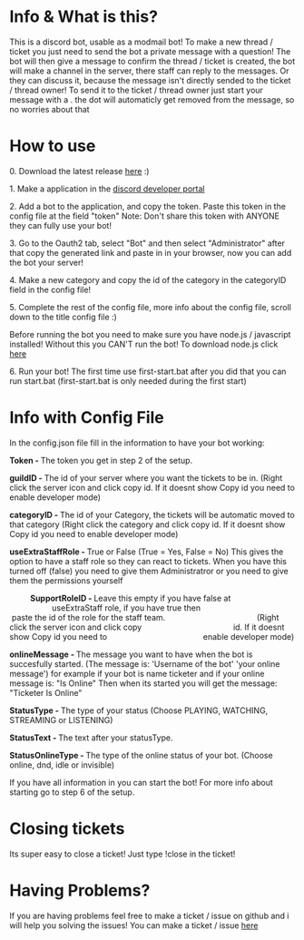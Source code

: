 <h1><strong>Info &amp; What is this?</strong></h1>
<p>This is a discord bot, usable as a modmail bot! To make a new thread / ticket you just need to send the bot a private message with a question! The bot will then give a message to confirm the thread / ticket is created, the bot will make a channel in the server, there staff can reply to the messages. Or they can discuss it, because the message isn't directly sended to the ticket / thread owner! To send it to the ticket / thread owner just start your message with a . the dot will automaticly get removed from the message, so no worries about that</p>
<h1><strong>How to use</strong></h1>
<p>0. Download the latest release <a href="https://github.com/TwixGamer00/Discord-DM-Modmail-bot/releases/latest" target="_blank" rel="noopener">here</a> :)</p>
<p>1. Make a application in the <a href="https://discord.com/developers/applications" target="_blank" rel="noopener">discord developer portal</a></p>
<p>2. Add a bot to the application, and copy the token. Paste this token in the config file at the field "token" Note: Don't share this token with ANYONE they can fully use your bot!</p>
<p>3. Go to the Oauth2 tab, select "Bot" and then select "Administrator" after that copy the generated link and paste in in your browser, now you can add the bot your server!</p>
<p>4. Make a new category and copy the id of the category in the categoryID field in the config file!</p>
<p>5. Complete the rest of the config file, more info about the config file, scroll down to the title config file :)</p>
<p>Before running the bot you need to make sure you have node.js / javascript installed! Without this you CAN'T run the bot! To download node.js click <a href="https://nodejs.org/en/" target="_blank" rel="noopener">here</a></p>
<p>6. Run your bot! The first time use first-start.bat after you did that you can run start.bat (first-start.bat is only needed during the first start)</p>
<h1><strong>Info with Config File</strong></h1>
<p>In the config.json file fill in the information to have your bot working:</p>
<p><strong>Token -&nbsp;</strong>The token you get in step 2 of the setup.</p>
<p><strong>guildID -&nbsp;</strong>The id of your server where you want the tickets to be in. (Right click the server icon and click copy id. If it doesnt show Copy id you need to enable developer mode)</p>
<p><strong>categoryID -&nbsp;</strong>The id of your Category, the tickets will be automatic moved to that category (Right click the category and click copy id. If it doesnt show Copy id you need to enable developer mode)</p>
<p><strong>useExtraStaffRole -&nbsp;</strong>True or False (True = Yes, False = No) This gives the option to have a staff role so they can react to tickets. When you have this turned off (false) you need to give them Administratror or you need to give them the permissions yourself</p>
<p><strong>&nbsp; &nbsp; &nbsp; &nbsp; &nbsp; &nbsp;SupportRoleID - </strong>Leave this empty if you have false at&nbsp; &nbsp; &nbsp; &nbsp; &nbsp; &nbsp; &nbsp; &nbsp; &nbsp; &nbsp; &nbsp; &nbsp; &nbsp; &nbsp; &nbsp; &nbsp; &nbsp; &nbsp; &nbsp; &nbsp; &nbsp; &nbsp; &nbsp; &nbsp;useExtraStaff role, if you have true then&nbsp; &nbsp; &nbsp; &nbsp; &nbsp; &nbsp; &nbsp; &nbsp; &nbsp; &nbsp; &nbsp; &nbsp; &nbsp; &nbsp; &nbsp; &nbsp; &nbsp; &nbsp; &nbsp; &nbsp; &nbsp; &nbsp;paste the id of the role for the staff team.&nbsp; &nbsp; &nbsp; &nbsp; &nbsp; &nbsp; &nbsp; &nbsp; &nbsp; &nbsp; &nbsp; &nbsp; &nbsp; &nbsp; &nbsp; &nbsp; &nbsp; &nbsp; &nbsp; &nbsp; &nbsp;(Right click the server icon and click copy&nbsp; &nbsp; &nbsp; &nbsp; &nbsp; &nbsp; &nbsp; &nbsp; &nbsp; &nbsp; &nbsp; &nbsp; &nbsp; &nbsp; &nbsp; &nbsp; &nbsp; &nbsp; &nbsp; &nbsp; &nbsp;id. If it doesnt show Copy id you need to&nbsp; &nbsp; &nbsp; &nbsp; &nbsp; &nbsp; &nbsp; &nbsp; &nbsp; &nbsp; &nbsp; &nbsp; &nbsp; &nbsp; &nbsp; &nbsp; &nbsp; &nbsp; &nbsp; &nbsp; &nbsp; &nbsp;enable developer mode)</p>
<p><strong>onlineMessage -&nbsp;</strong>The message you want to have when the bot is succesfully started. (The message is: 'Username of the bot' 'your online message') for example if your bot is name ticketer and if your online message is: "Is Online" Then when its started you will get the message: "Ticketer Is Online"</p>
<p><strong>StatusType -&nbsp;</strong>The type of your status (Choose PLAYING, WATCHING, STREAMING or LISTENING)</p>
<p><strong>StatusText -&nbsp;</strong>The text after your statusType.</p>
<p><strong>StatusOnlineType -&nbsp;</strong>The type of the online status of your bot. (Choose online, dnd, idle or invisible)</p>
<p>If you have all information in you can start the bot! For more info about starting go to step 6 of the setup.</p>
<h1><strong>Closing tickets</strong></h1>
<p>Its super easy to close a ticket! Just type !close in the ticket!</p>
<h1><strong>Having Problems?</strong></h1>
<p>If you are having problems feel free to make a ticket / issue on github and i will help you solving the issues! You can make a ticket / issue <a href="https://github.com/TwixGamer00/Discord-DM-Modmail-bot/issues/new" target="_blank" rel="noopener">here</a></p>
